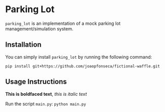 # Parking Lot

``parking_lot`` is an implementation of a mock parking lot management/simulation system.

## Installation

You can simply install ``parking_lot`` by running the following command:
```
pip install git+https://github.com/joaopfonseca/fictional-waffle.git
```

## Usage Instructions

**This is boldfaced text**, _this is italic text_

Run the script ``main.py``: ``python main.py``

